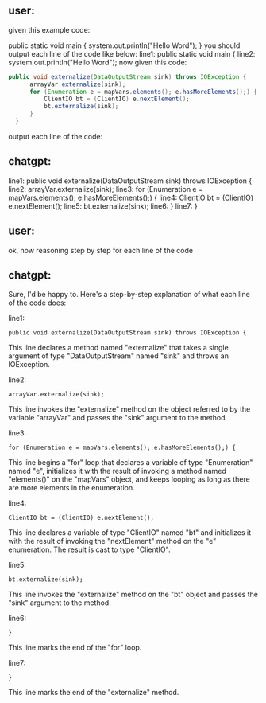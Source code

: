 

## user: 

given this example code: 

 public static void main { 
  system.out.println("Hello Word"); 
 } 
 you should output each line of the code like below: 
 line1: public static void main { 
  line2:      system.out.println("Hello Word");
 now given this code: 
  ```java
public void externalize(DataOutputStream sink) throws IOException {
        arrayVar.externalize(sink);
        for (Enumeration e = mapVars.elements(); e.hasMoreElements();) {
            ClientIO bt = (ClientIO) e.nextElement();
            bt.externalize(sink);
        }
    }
```

  output each line of the code:

## chatgpt: 

line1: public void externalize(DataOutputStream sink) throws IOException {
line2:     arrayVar.externalize(sink);
line3:     for (Enumeration e = mapVars.elements(); e.hasMoreElements();) {
line4:         ClientIO bt = (ClientIO) e.nextElement();
line5:         bt.externalize(sink);
line6:     }
line7: }

## user: 

ok, now reasoning step by step for each line of the code

## chatgpt: 

Sure, I'd be happy to. Here's a step-by-step explanation of what each line of the code does:

line1: 

`public void externalize(DataOutputStream sink) throws IOException {` 

This line declares a method named "externalize" that takes a single argument of type "DataOutputStream" named "sink" and throws an IOException.

line2: 

`arrayVar.externalize(sink);` 

This line invokes the "externalize" method on the object referred to by the variable "arrayVar" and passes the "sink" argument to the method.

line3: 

`for (Enumeration e = mapVars.elements(); e.hasMoreElements();) {` 

This line begins a "for" loop that declares a variable of type "Enumeration" named "e", initializes it with the result of invoking a method named "elements()" on the "mapVars" object, and keeps looping as long as there are more elements in the enumeration.

line4: 

`ClientIO bt = (ClientIO) e.nextElement();`

This line declares a variable of type "ClientIO" named "bt" and initializes it with the result of invoking the "nextElement" method on the "e" enumeration. The result is cast to type "ClientIO".

line5: 

`bt.externalize(sink);` 

This line invokes the "externalize" method on the "bt" object and passes the "sink" argument to the method.

line6: 

`}` 

This line marks the end of the "for" loop.

line7: 

`}` 

This line marks the end of the "externalize" method.
